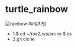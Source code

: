 # turtle_rainbow
![rainbow](https://user-images.githubusercontent.com/60960373/179168646-603caa10-c6d8-4ad3-b284-70429b08b096.PNG)
##설치법
* 1.$ cd ~/ros2_ws/src or $ cs
* 2.git clone 
